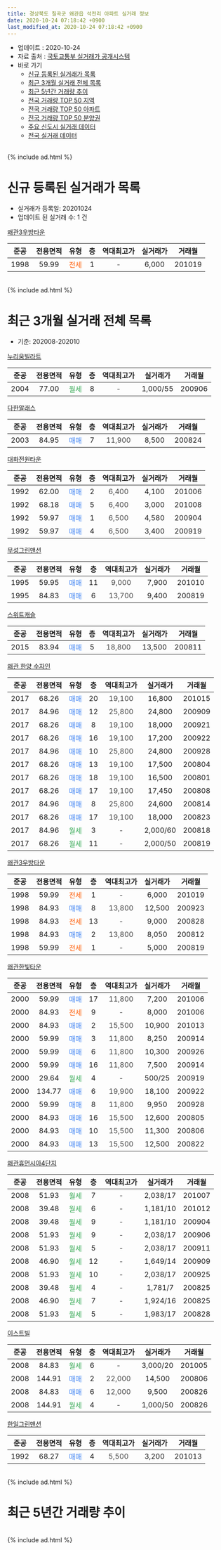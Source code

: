 ```yaml
---
title: 경상북도 칠곡군 왜관읍 석전리 아파트 실거래 정보
date: 2020-10-24 07:18:42 +0900
last_modified_at: 2020-10-24 07:18:42 +0900
---
```


* 업데이트 : 2020-10-24
* 자료 출처 : [국토교통부 실거래가 공개시스템](http://rt.molit.go.kr)
* 바로 가기
    * [신규 등록된 실거래가 목록](#신규-등록된-실거래가-목록)
    * [최근 3개월 실거래 전체 목록](#최근-3개월-실거래-전체-목록)
    * [최근 5년간 거래량 추이](#최근-5년간-거래량-추이)
    * [전국 거래량 TOP 50 지역](https://inasie.github.io/apt-trade-info/최근-3개월-전국에서-가장-거래가-많이-발생한-지역)
    * [전국 거래량 TOP 50 아파트](https://inasie.github.io/apt-trade-info/최근-3개월-전국에서-가장-거래가-많이-발생한-아파트)
    * [전국 거래량 TOP 50 분양권](https://inasie.github.io/apt-trade-info/최근-3개월-전국에서-가장-거래가-많이-발생한-분양권)
    * [주요 신도시 실거래 데이터](https://inasie.github.io/apt-trade-info/주요-신도시)
    * [전국 실거래 데이터](https://inasie.github.io/apt-trade-info/전국)
<br>
{% include ad.html %}
<br>

# 신규 등록된 실거래가 목록
* 실거래가 등록일: 20201024
* 업데이트 된 실거래 수: 1 건


[왜관3우방타운](https://search.naver.com/search.naver?query=%EA%B2%BD%EC%83%81%EB%B6%81%EB%8F%84+%EC%B9%A0%EA%B3%A1%EA%B5%B0+%EC%99%9C%EA%B4%80%EC%9D%8D+%EC%84%9D%EC%A0%84%EB%A6%AC+%EC%99%9C%EA%B4%803%EC%9A%B0%EB%B0%A9%ED%83%80%EC%9A%B4)

|준공|전용면적|유형|층|역대최고가|실거래가|거래월|
|:---:|:---:|:---:|:---:|:---:|:---:|:---:|
|1998|59.99|<span style="color:#ff5a00">전세</span>|1|<span style="color:#444444">-</span>|6,000|201019|


<br>
{% include ad.html %}
<br>

# 최근 3개월 실거래 전체 목록
* 기준: 202008-202010


[누리움빌라트](https://search.naver.com/search.naver?query=%EA%B2%BD%EC%83%81%EB%B6%81%EB%8F%84+%EC%B9%A0%EA%B3%A1%EA%B5%B0+%EC%99%9C%EA%B4%80%EC%9D%8D+%EC%84%9D%EC%A0%84%EB%A6%AC+%EB%88%84%EB%A6%AC%EC%9B%80%EB%B9%8C%EB%9D%BC%ED%8A%B8)

|준공|전용면적|유형|층|역대최고가|실거래가|거래월|
|:---:|:---:|:---:|:---:|:---:|:---:|:---:|
|2004|77.00|<span style="color:#34a853">월세</span>|8|<span style="color:#444444">-</span>|1,000/55|200906|

[다한알래스](https://search.naver.com/search.naver?query=%EA%B2%BD%EC%83%81%EB%B6%81%EB%8F%84+%EC%B9%A0%EA%B3%A1%EA%B5%B0+%EC%99%9C%EA%B4%80%EC%9D%8D+%EC%84%9D%EC%A0%84%EB%A6%AC+%EB%8B%A4%ED%95%9C%EC%95%8C%EB%9E%98%EC%8A%A4)

|준공|전용면적|유형|층|역대최고가|실거래가|거래월|
|:---:|:---:|:---:|:---:|:---:|:---:|:---:|
|2003|84.95|<span style="color:#4285f3">매매</span>|7|<span style="color:#444444">11,900</span>|8,500|200824|

[대화전원타운](https://search.naver.com/search.naver?query=%EA%B2%BD%EC%83%81%EB%B6%81%EB%8F%84+%EC%B9%A0%EA%B3%A1%EA%B5%B0+%EC%99%9C%EA%B4%80%EC%9D%8D+%EC%84%9D%EC%A0%84%EB%A6%AC+%EB%8C%80%ED%99%94%EC%A0%84%EC%9B%90%ED%83%80%EC%9A%B4)

|준공|전용면적|유형|층|역대최고가|실거래가|거래월|
|:---:|:---:|:---:|:---:|:---:|:---:|:---:|
|1992|62.00|<span style="color:#4285f3">매매</span>|2|<span style="color:#444444">6,400</span>|4,100|201006|
|1992|68.18|<span style="color:#4285f3">매매</span>|5|<span style="color:#444444">6,400</span>|3,000|201008|
|1992|59.97|<span style="color:#4285f3">매매</span>|1|<span style="color:#444444">6,500</span>|4,580|200904|
|1992|59.97|<span style="color:#4285f3">매매</span>|4|<span style="color:#444444">6,500</span>|3,400|200919|

[무성그린맨션](https://search.naver.com/search.naver?query=%EA%B2%BD%EC%83%81%EB%B6%81%EB%8F%84+%EC%B9%A0%EA%B3%A1%EA%B5%B0+%EC%99%9C%EA%B4%80%EC%9D%8D+%EC%84%9D%EC%A0%84%EB%A6%AC+%EB%AC%B4%EC%84%B1%EA%B7%B8%EB%A6%B0%EB%A7%A8%EC%85%98)

|준공|전용면적|유형|층|역대최고가|실거래가|거래월|
|:---:|:---:|:---:|:---:|:---:|:---:|:---:|
|1995|59.95|<span style="color:#4285f3">매매</span>|11|<span style="color:#444444">9,000</span>|7,900|201010|
|1995|84.83|<span style="color:#4285f3">매매</span>|6|<span style="color:#444444">13,700</span>|9,400|200819|

[스위트캐슬](https://search.naver.com/search.naver?query=%EA%B2%BD%EC%83%81%EB%B6%81%EB%8F%84+%EC%B9%A0%EA%B3%A1%EA%B5%B0+%EC%99%9C%EA%B4%80%EC%9D%8D+%EC%84%9D%EC%A0%84%EB%A6%AC+%EC%8A%A4%EC%9C%84%ED%8A%B8%EC%BA%90%EC%8A%AC)

|준공|전용면적|유형|층|역대최고가|실거래가|거래월|
|:---:|:---:|:---:|:---:|:---:|:---:|:---:|
|2015|83.94|<span style="color:#4285f3">매매</span>|5|<span style="color:#444444">18,800</span>|13,500|200811|

[왜관 한양 수자인](https://search.naver.com/search.naver?query=%EA%B2%BD%EC%83%81%EB%B6%81%EB%8F%84+%EC%B9%A0%EA%B3%A1%EA%B5%B0+%EC%99%9C%EA%B4%80%EC%9D%8D+%EC%84%9D%EC%A0%84%EB%A6%AC+%EC%99%9C%EA%B4%80+%ED%95%9C%EC%96%91+%EC%88%98%EC%9E%90%EC%9D%B8)

|준공|전용면적|유형|층|역대최고가|실거래가|거래월|
|:---:|:---:|:---:|:---:|:---:|:---:|:---:|
|2017|68.26|<span style="color:#4285f3">매매</span>|20|<span style="color:#444444">19,100</span>|16,800|201015|
|2017|84.96|<span style="color:#4285f3">매매</span>|12|<span style="color:#444444">25,800</span>|24,800|200909|
|2017|68.26|<span style="color:#4285f3">매매</span>|8|<span style="color:#444444">19,100</span>|18,000|200921|
|2017|68.26|<span style="color:#4285f3">매매</span>|16|<span style="color:#444444">19,100</span>|17,200|200922|
|2017|84.96|<span style="color:#4285f3">매매</span>|10|<span style="color:#444444">25,800</span>|24,800|200928|
|2017|68.26|<span style="color:#4285f3">매매</span>|13|<span style="color:#444444">19,100</span>|17,500|200804|
|2017|68.26|<span style="color:#4285f3">매매</span>|18|<span style="color:#444444">19,100</span>|16,500|200801|
|2017|68.26|<span style="color:#4285f3">매매</span>|17|<span style="color:#444444">19,100</span>|17,450|200808|
|2017|84.96|<span style="color:#4285f3">매매</span>|8|<span style="color:#444444">25,800</span>|24,600|200814|
|2017|68.26|<span style="color:#4285f3">매매</span>|17|<span style="color:#444444">19,100</span>|18,000|200823|
|2017|84.96|<span style="color:#34a853">월세</span>|3|<span style="color:#444444">-</span>|2,000/60|200818|
|2017|68.26|<span style="color:#34a853">월세</span>|11|<span style="color:#444444">-</span>|2,000/50|200819|

[왜관3우방타운](https://search.naver.com/search.naver?query=%EA%B2%BD%EC%83%81%EB%B6%81%EB%8F%84+%EC%B9%A0%EA%B3%A1%EA%B5%B0+%EC%99%9C%EA%B4%80%EC%9D%8D+%EC%84%9D%EC%A0%84%EB%A6%AC+%EC%99%9C%EA%B4%803%EC%9A%B0%EB%B0%A9%ED%83%80%EC%9A%B4)

|준공|전용면적|유형|층|역대최고가|실거래가|거래월|
|:---:|:---:|:---:|:---:|:---:|:---:|:---:|
|1998|59.99|<span style="color:#ff5a00">전세</span>|1|<span style="color:#444444">-</span>|6,000|201019|
|1998|84.93|<span style="color:#4285f3">매매</span>|8|<span style="color:#444444">13,800</span>|12,500|200923|
|1998|84.93|<span style="color:#ff5a00">전세</span>|13|<span style="color:#444444">-</span>|9,000|200828|
|1998|84.93|<span style="color:#4285f3">매매</span>|2|<span style="color:#444444">13,800</span>|8,050|200812|
|1998|59.99|<span style="color:#ff5a00">전세</span>|1|<span style="color:#444444">-</span>|5,000|200819|

[왜관한빛타운](https://search.naver.com/search.naver?query=%EA%B2%BD%EC%83%81%EB%B6%81%EB%8F%84+%EC%B9%A0%EA%B3%A1%EA%B5%B0+%EC%99%9C%EA%B4%80%EC%9D%8D+%EC%84%9D%EC%A0%84%EB%A6%AC+%EC%99%9C%EA%B4%80%ED%95%9C%EB%B9%9B%ED%83%80%EC%9A%B4)

|준공|전용면적|유형|층|역대최고가|실거래가|거래월|
|:---:|:---:|:---:|:---:|:---:|:---:|:---:|
|2000|59.99|<span style="color:#4285f3">매매</span>|17|<span style="color:#444444">11,800</span>|7,200|201006|
|2000|84.93|<span style="color:#ff5a00">전세</span>|9|<span style="color:#444444">-</span>|8,000|201006|
|2000|84.93|<span style="color:#4285f3">매매</span>|2|<span style="color:#444444">15,500</span>|10,900|201013|
|2000|59.99|<span style="color:#4285f3">매매</span>|3|<span style="color:#444444">11,800</span>|8,250|200914|
|2000|59.99|<span style="color:#4285f3">매매</span>|6|<span style="color:#444444">11,800</span>|10,300|200926|
|2000|59.99|<span style="color:#4285f3">매매</span>|16|<span style="color:#444444">11,800</span>|7,500|200914|
|2000|29.64|<span style="color:#34a853">월세</span>|4|<span style="color:#444444">-</span>|500/25|200919|
|2000|134.77|<span style="color:#4285f3">매매</span>|6|<span style="color:#444444">19,900</span>|18,100|200922|
|2000|59.99|<span style="color:#4285f3">매매</span>|8|<span style="color:#444444">11,800</span>|9,950|200928|
|2000|84.93|<span style="color:#4285f3">매매</span>|16|<span style="color:#444444">15,500</span>|12,600|200805|
|2000|84.93|<span style="color:#4285f3">매매</span>|10|<span style="color:#444444">15,500</span>|11,300|200806|
|2000|84.93|<span style="color:#4285f3">매매</span>|13|<span style="color:#444444">15,500</span>|12,500|200822|

[왜관휴먼시아4단지](https://search.naver.com/search.naver?query=%EA%B2%BD%EC%83%81%EB%B6%81%EB%8F%84+%EC%B9%A0%EA%B3%A1%EA%B5%B0+%EC%99%9C%EA%B4%80%EC%9D%8D+%EC%84%9D%EC%A0%84%EB%A6%AC+%EC%99%9C%EA%B4%80%ED%9C%B4%EB%A8%BC%EC%8B%9C%EC%95%844%EB%8B%A8%EC%A7%80)

|준공|전용면적|유형|층|역대최고가|실거래가|거래월|
|:---:|:---:|:---:|:---:|:---:|:---:|:---:|
|2008|51.93|<span style="color:#34a853">월세</span>|7|<span style="color:#444444">-</span>|2,038/17|201007|
|2008|39.48|<span style="color:#34a853">월세</span>|6|<span style="color:#444444">-</span>|1,181/10|201012|
|2008|39.48|<span style="color:#34a853">월세</span>|9|<span style="color:#444444">-</span>|1,181/10|200904|
|2008|51.93|<span style="color:#34a853">월세</span>|9|<span style="color:#444444">-</span>|2,038/17|200906|
|2008|51.93|<span style="color:#34a853">월세</span>|5|<span style="color:#444444">-</span>|2,038/17|200911|
|2008|46.90|<span style="color:#34a853">월세</span>|12|<span style="color:#444444">-</span>|1,649/14|200909|
|2008|51.93|<span style="color:#34a853">월세</span>|10|<span style="color:#444444">-</span>|2,038/17|200925|
|2008|39.48|<span style="color:#34a853">월세</span>|4|<span style="color:#444444">-</span>|1,781/7|200825|
|2008|46.90|<span style="color:#34a853">월세</span>|7|<span style="color:#444444">-</span>|1,924/16|200825|
|2008|51.93|<span style="color:#34a853">월세</span>|5|<span style="color:#444444">-</span>|1,983/17|200828|


<script async src="//pagead2.googlesyndication.com/pagead/js/adsbygoogle.js"></script>
<!-- 기본 -->
<ins class="adsbygoogle"
     style="display:block"
     data-ad-client="ca-pub-2446590836940007"
     data-ad-slot="1659523306"
     data-ad-format="auto"
     data-full-width-responsive="true"></ins>
<script>
(adsbygoogle = window.adsbygoogle || []).push({});
</script>


[이스트빌](https://search.naver.com/search.naver?query=%EA%B2%BD%EC%83%81%EB%B6%81%EB%8F%84+%EC%B9%A0%EA%B3%A1%EA%B5%B0+%EC%99%9C%EA%B4%80%EC%9D%8D+%EC%84%9D%EC%A0%84%EB%A6%AC+%EC%9D%B4%EC%8A%A4%ED%8A%B8%EB%B9%8C)

|준공|전용면적|유형|층|역대최고가|실거래가|거래월|
|:---:|:---:|:---:|:---:|:---:|:---:|:---:|
|2008|84.83|<span style="color:#34a853">월세</span>|6|<span style="color:#444444">-</span>|3,000/20|201005|
|2008|144.91|<span style="color:#4285f3">매매</span>|2|<span style="color:#444444">22,000</span>|14,500|200806|
|2008|84.83|<span style="color:#4285f3">매매</span>|6|<span style="color:#444444">12,000</span>|9,500|200826|
|2008|144.91|<span style="color:#34a853">월세</span>|4|<span style="color:#444444">-</span>|1,000/50|200826|

[한일그린맨션](https://search.naver.com/search.naver?query=%EA%B2%BD%EC%83%81%EB%B6%81%EB%8F%84+%EC%B9%A0%EA%B3%A1%EA%B5%B0+%EC%99%9C%EA%B4%80%EC%9D%8D+%EC%84%9D%EC%A0%84%EB%A6%AC+%ED%95%9C%EC%9D%BC%EA%B7%B8%EB%A6%B0%EB%A7%A8%EC%85%98)

|준공|전용면적|유형|층|역대최고가|실거래가|거래월|
|:---:|:---:|:---:|:---:|:---:|:---:|:---:|
|1992|68.27|<span style="color:#4285f3">매매</span>|4|<span style="color:#444444">5,500</span>|3,200|201013|


<br>
{% include ad.html %}
<br>

# 최근 5년간 거래량 추이


<div style="width:100%;">
    <canvas id="deal_progress" height="200"></canvas>
</div>

<script>
new Chart(document.getElementById("deal_progress"), {
    type: 'line',
    data: {
        labels: ['201510','201511','201512','201601','201602','201603','201604','201605','201606','201607','201608','201609','201610','201611','201612','201701','201702','201703','201704','201705','201706','201707','201708','201709','201710','201711','201712','201801','201802','201803','201804','201805','201806','201807','201808','201809','201810','201811','201812','201901','201902','201903','201904','201905','201906','201907','201908','201909','201910','201911','201912','202001','202002','202003','202004','202005','202006','202007','202008','202009','202010'],
        datasets: [{
            label: '매매',
            pointRadius: 1,
            data: [9, 13, 8, 4, 5, 6, 4, 4, 8, 10, 8, 5, 9, 7, 5, 7, 11, 13, 7, 3, 7, 9, 6, 6, 7, 8, 4, 5, 5, 8, 2, 10, 9, 5, 6, 8, 4, 6, 6, 5, 2, 6, 9, 6, 5, 6, 7, 11, 11, 22, 11, 8, 12, 16, 6, 12, 6, 15, 14, 12, 7],
            borderColor: "rgba(255, 201, 14, 1)",
            backgroundColor: "rgba(255, 201, 14, 0.5)",
            fill: false,
            lineTension: 0
        },{
            label: '전월세',
            pointRadius: 1,
            data: [4, 5, 5, 1, 4, 5, 4, 5, 1, 0, 8, 16, 7, 9, 4, 8, 12, 15, 13, 17, 10, 4, 15, 9, 4, 3, 2, 3, 8, 5, 2, 3, 2, 3, 8, 3, 3, 5, 5, 6, 5, 4, 6, 5, 9, 2, 5, 8, 1, 4, 3, 2, 6, 6, 5, 6, 1, 5, 8, 7, 5],
            borderColor: "rgba(0, 141, 185, 1)",
            backgroundColor: "rgba(0, 141, 185, 0.5)",
            fill: false,
            lineTension: 0
        }
        ]
    },
    options: {
        responsive: true,
        title: {
            display: false
        },
        tooltips: {
            mode: 'index',
            intersect: false
        },
        hover: {
            mode: 'nearest',
            intersect: true
        },
        scales: {
            xAxes: [{
                display: true,
                scaleLabel: {
                    display: true,
                    labelString: '년/월'
                }
            }],
            yAxes: [{
                display: true,
                ticks: {
                    suggestedMin: 0,
                },
                scaleLabel: {
                    display: true,
                    labelString: '실거래 수'
                }
            }]
        }
    }
});

</script>


<br>
{% include ad.html %}
<br>

